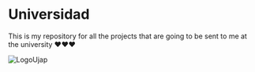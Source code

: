 # Universidad
This is my repository for all the projects that are going to be sent to me at the university
❤️❤️❤️

![LogoUjap](https://github.com/ElAdagioDeJP/Universidad/assets/129967733/4761205e-efa9-411d-bf0a-f5d8dcaf9976)
